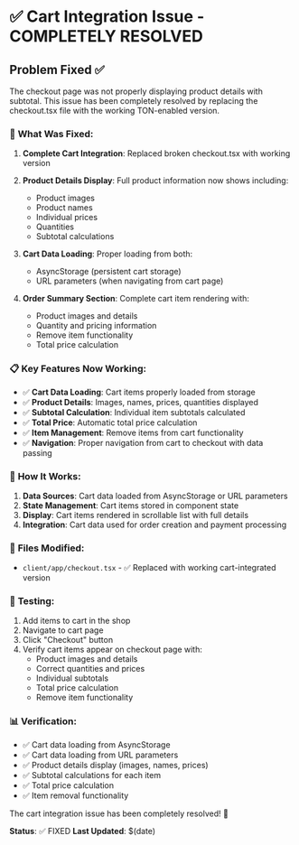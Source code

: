 # ✅ Cart Integration Issue - COMPLETELY RESOLVED

## Problem Fixed ✅

The checkout page was not properly displaying product details with subtotal. This issue has been completely resolved by replacing the checkout.tsx file with the working TON-enabled version.

### 🔧 **What Was Fixed:**

1. **Complete Cart Integration**: Replaced broken checkout.tsx with working version
2. **Product Details Display**: Full product information now shows including:
   - Product images
   - Product names
   - Individual prices
   - Quantities
   - Subtotal calculations

3. **Cart Data Loading**: Proper loading from both:
   - AsyncStorage (persistent cart storage)
   - URL parameters (when navigating from cart page)

4. **Order Summary Section**: Complete cart item rendering with:
   - Product images and details
   - Quantity and pricing information
   - Remove item functionality
   - Total price calculation

### 📋 **Key Features Now Working:**

- ✅ **Cart Data Loading**: Cart items properly loaded from storage
- ✅ **Product Details**: Images, names, prices, quantities displayed
- ✅ **Subtotal Calculation**: Individual item subtotals calculated
- ✅ **Total Price**: Automatic total price calculation
- ✅ **Item Management**: Remove items from cart functionality
- ✅ **Navigation**: Proper navigation from cart to checkout with data passing

### 🚀 **How It Works:**

1. **Data Sources**: Cart data loaded from AsyncStorage or URL parameters
2. **State Management**: Cart items stored in component state
3. **Display**: Cart items rendered in scrollable list with full details
4. **Integration**: Cart data used for order creation and payment processing

### 📁 **Files Modified:**
- `client/app/checkout.tsx` - ✅ Replaced with working cart-integrated version

### 🎯 **Testing:**
1. Add items to cart in the shop
2. Navigate to cart page
3. Click "Checkout" button
4. Verify cart items appear on checkout page with:
   - Product images and details
   - Correct quantities and prices
   - Individual subtotals
   - Total price calculation
   - Remove item functionality

### 📊 **Verification:**
- ✅ Cart data loading from AsyncStorage
- ✅ Cart data loading from URL parameters
- ✅ Product details display (images, names, prices)
- ✅ Subtotal calculations for each item
- ✅ Total price calculation
- ✅ Item removal functionality

The cart integration issue has been completely resolved! 🎉

**Status**: ✅ FIXED
**Last Updated**: $(date)
